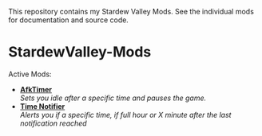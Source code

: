 This repository contains my Stardew Valley Mods. See the individual mods for documentation and source code.
# StardewValley-Mods
Active Mods:
* **[AfkTimer](StardewValley-Mods/AfkTimer)**\
_Sets you idle after a specific time and pauses the game._
* **[Time Notifier](StardewValley-Mods/TimeNotifier)**\
_Alerts you if a specific time, if full hour or X minute after the last notification reached_
